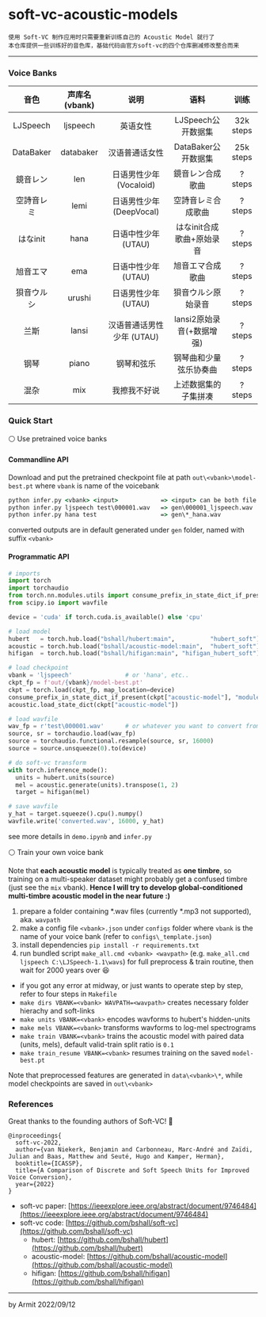 # soft-vc-acoustic-models

    使用 Soft-VC 制作应用时只需要重新训练自己的 Acoustic Model 就行了
    本仓库提供一些训练好的音色库，基础代码由官方soft-vc的四个仓库删减修改整合而来

----

### Voice Banks

| 音色 | 声库名(vbank) | 说明 | 语料 | 训练 |
| :-: | :-: | :-: | :-: | :-: |
| LJSpeech  | ljspeech  | 英语女性                 | LJSpeech公开数据集           | 32k steps |
| DataBaker | databaker | 汉语普通话女性            | DataBaker公开数据集          | 25k steps |
| 鏡音レン   | len       | 日语男性少年 (Vocaloid)  | 鏡音レン合成歌曲              | ? steps |
| 空詩音レミ | lemi      | 日语男性少年 (DeepVocal) | 空詩音レミ合成歌曲            | ? steps |
| はなinit  | hana       | 日语中性少年 (UTAU)      | はなinit合成歌曲+原始录音     | ? steps |
| 旭音エマ   | ema       | 日语中性少年 (UTAU)      | 旭音エマ合成歌曲              | ? steps |
| 狽音ウルシ | urushi    | 日语男性少年 (UTAU)       | 狽音ウルシ原始录音            | ? steps |
| 兰斯      | lansi      | 汉语普通话男性少年 (UTAU) | lansi2原始录音(+数据增强)     | ? steps |
| 钢琴      | piano      | 钢琴和弦乐               | 钢琴曲和少量弦乐协奏曲         | ? steps |
| 混杂      | mix        | 我擦我不好说             | 上述数据集的子集拼凑           | ? steps |

### Quick Start

⚪ Use pretrained voice banks

#### Commandline API

Download and put the pretrained checkpoint file at path `out\<vbank>\model-best.pt` where `vbank` is name of the voicebank

```cmd
python infer.py <vbank> <input>            => <input> can be both file or folder
python infer.py ljspeech test\000001.wav   => gen\000001_ljspeech.wav
python infer.py hana test                  => gen\*_hana.wav
```

converted outputs are in default generated under `gen` folder, named with suffix `<vbank>`

#### Programmatic API

```python
# imports
import torch
import torchaudio
from torch.nn.modules.utils import consume_prefix_in_state_dict_if_present
from scipy.io import wavfile

device = 'cuda' if torch.cuda.is_available() else 'cpu'

# load model
hubert   = torch.hub.load("bshall/hubert:main",          "hubert_soft").to(device)
acoustic = torch.hub.load("bshall/acoustic-model:main",  "hubert_soft").to(device)
hifigan  = torch.hub.load("bshall/hifigan:main", "hifigan_hubert_soft").to(device)

# load checkpoint
vbank = 'ljspeech'		         # or 'hana', etc..
ckpt_fp = f'out/{vbank}/model-best.pt'
ckpt = torch.load(ckpt_fp, map_location=device)
consume_prefix_in_state_dict_if_present(ckpt["acoustic-model"], "module.")
acoustic.load_state_dict(ckpt["acoustic-model"])

# load wavfile
wav_fp = r'test\000001.wav'	     # or whatever you want to convert from
source, sr = torchaudio.load(wav_fp)
source = torchaudio.functional.resample(source, sr, 16000)
source = source.unsqueeze(0).to(device)

# do soft-vc transform
with torch.inference_mode():
  units = hubert.units(source)
  mel = acoustic.generate(units).transpose(1, 2)
  target = hifigan(mel)

# save wavfile
y_hat = target.squeeze().cpu().numpy()
wavfile.write('converted.wav', 16000, y_hat)
```

see more details in `demo.ipynb` and `infer.py`

⚪ Train your own voice bank

Note that **each acoustic model** is typically treated as **one timbre**, so training on a multi-speaker dataset might probably get a confused timbre (just see the `mix` vbank). **Hence I will try to develop global-conditioned multi-timbre acoustic model in the near future :)**

1. prepare a folder containing \*.wav files (currently \*.mp3 not supported), aka. `wavpath`
2. make a config file `<vbank>.json` under `configs` folder where `vbank` is the name of your voice bank (refer to `configs\_template.json`)
3. install dependencies `pip install -r requirements.txt`
4. run bundled script `make_all.cmd <vbank> <wavpath>` (e.g. `make_all.cmd ljspeech C:\LJSpeech-1.1\wavs`) for full preprocess & train routine, then wait for 2000 years over :laughing:
  - if you got any error at midway, or just wants to operate step by step, refer to four steps in `Makefile`
  - `make dirs VBANK=<vbank> WAVPATH=<wavpath>` creates necessary folder hierachy and soft-links
  - `make units VBANK=<vbank>` encodes wavforms to hubert's hidden-units
  - `make mels VBANK=<vbank>` transforms wavforms to log-mel spectrograms 
  - `make train VBANK=<vbank>` trains the acoustic model with paired data (units, mels), default valid-train split ratio is `0.1`
  - `make train_resume VBANK=<vbank>` resumes training on the saved `model-best.pt`

Note that preprocessed features are generated in `data\<vbank>\*`, while model checkpoints are saved in `out\<vbank>`

### References

Great thanks to the founding authors of Soft-VC! :lollipop:

```
@inproceedings{
  soft-vc-2022,
  author={van Niekerk, Benjamin and Carbonneau, Marc-André and Zaïdi, Julian and Baas, Matthew and Seuté, Hugo and Kamper, Herman},
  booktitle={ICASSP}, 
  title={A Comparison of Discrete and Soft Speech Units for Improved Voice Conversion}, 
  year={2022}
}
```

- soft-vc paper: [https://ieeexplore.ieee.org/abstract/document/9746484](https://ieeexplore.ieee.org/abstract/document/9746484)
- soft-vc code: [https://github.com/bshall/soft-vc](https://github.com/bshall/soft-vc)
  - hubert: [https://github.com/bshall/hubert](https://github.com/bshall/hubert)
  - acoustic-model: [https://github.com/bshall/acoustic-model](https://github.com/bshall/acoustic-model)
  - hifigan: [https://github.com/bshall/hifigan](https://github.com/bshall/hifigan)

----

by Armit
2022/09/12 

